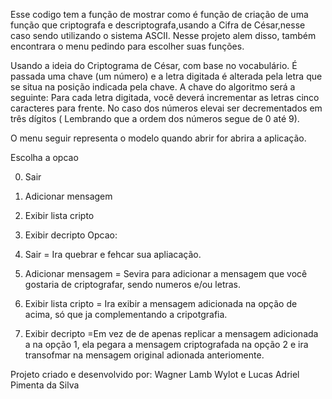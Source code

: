 Esse codigo tem a função de mostrar como é função de criação de uma função que criptografa e descriptografa,usando a Cifra de César,nesse caso sendo utilizando o sistema ASCII. Nesse projeto alem disso, também encontrara o menu pedindo para escolher suas funções.

Usando a ideia do Criptograma de César, com base no vocabulário. É passada uma
chave (um número) e a letra digitada é alterada pela letra que se situa na posição indicada
pela chave. A chave do algoritmo será a seguinte: Para cada letra digitada, você deverá
incrementar as letras cinco caracteres para frente.
No caso dos números elevai ser decrementados em três dígitos ( Lembrando que a ordem dos números segue de 0 até 9).


O menu seguir representa o modelo quando abrir for abrira a aplicação.

Escolha a opcao

0. Sair
1. Adicionar mensagem
2. Exibir lista cripto
3. Exibir decripto
Opcao:

0. Sair = Ira quebrar e fehcar sua apliacação.

1. Adicionar mensagem = Sevira para adicionar a mensagem que você gostaria de criptografar, sendo numeros e/ou letras.

2. Exibir lista cripto = Ira exibir a mensagem adicionada na opção de acima, só que ja complementando a cripotgrafia.

3. Exibir decripto =Em vez de de apenas replicar a mensagem adicionada a na opção 1, ela pegara a mensagem criptografada na opção 2 e ira transofmar na mensagem original adionada anteriomente.

Projeto criado e desenvolvido por:
Wagner Lamb Wylot e Lucas Adriel Pimenta da Silva
